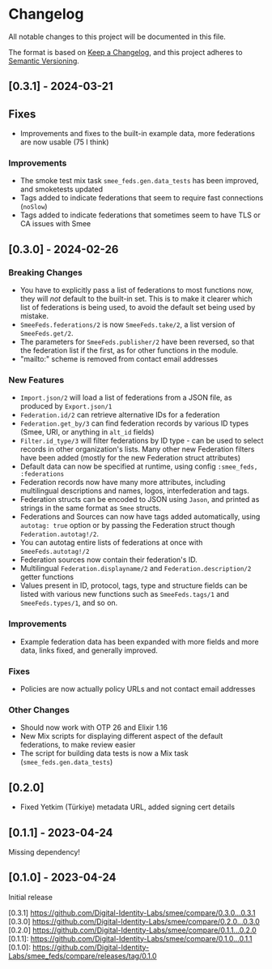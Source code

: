 # Changelog
All notable changes to this project will be documented in this file.

The format is based on [Keep a Changelog](https://keepachangelog.com/en/1.0.0/),
and this project adheres to [Semantic Versioning](https://semver.org/spec/v2.0.0.html).

## [0.3.1] - 2024-03-21

## Fixes
- Improvements and fixes to the built-in example data, more federations are now usable (75 I think)

### Improvements
- The smoke test mix task `smee_feds.gen.data_tests` has been improved, and smoketests updated
- Tags added to indicate federations that seem to require fast connections (`noSlow`)
- Tags added to indicate federations that sometimes seem to have TLS or CA issues with Smee

## [0.3.0] - 2024-02-26

### Breaking Changes
- You have to explicitly pass a list of federations to most functions now, they will *not* default to the built-in set.
  This is to make it clearer which list of federations is being used, to avoid the default set being used by mistake.
- `SmeeFeds.federations/2` is now `SmeeFeds.take/2`, a list version of `SmeeFeds.get/2`.
- The parameters for `SmeeFeds.publisher/2` have been reversed, so that the federation list if the first, as for other
  functions in the module.
- "mailto:" scheme is removed from contact email addresses

### New Features
- `Import.json/2` will load a list of federations from a JSON file, as produced by `Export.json/1`
- `Federation.id/2` can retrieve alternative IDs for a federation
- `Federation.get_by/3` can find federation records by various ID types (Smee, URI, or anything in `alt_id` fields)
- `Filter.id_type/3` will filter federations by ID type - can be used to select records in other organization's lists.
  Many other new Federation filters have been added (mostly for the new Federation struct attributes)
- Default data can now be specified at runtime, using config `:smee_feds, :federations`
- Federation records now have many more attributes, including multilingual descriptions and names, logos, interfederation
  and tags.
- Federation structs can be encoded to JSON using `Jason`, and printed as strings in the same format as `Smee`
  structs.
- Federations and Sources can now have tags added automatically, using `autotag: true` option or by passing the 
  Federation struct though `Federation.autotag!/2`. 
- You can autotag entire lists of federations at once with `SmeeFeds.autotag!/2`
- Federation sources now contain their federation's ID.
- Multilingual `Federation.displayname/2` and `Federation.description/2` getter functions
- Values present in ID, protocol, tags, type and structure fields can be listed with various new functions such as
  `SmeeFeds.tags/1` and `SmeeFeds.types/1`, and so on.

### Improvements
- Example federation data has been expanded with more fields and more data, links fixed, and generally improved.

### Fixes
- Policies are now actually policy URLs and not contact email addresses

### Other Changes
- Should now work with OTP 26 and Elixir 1.16
- New Mix scripts for displaying different aspect of the default federations, to make review easier
- The script for building data tests is now a Mix task (`smee_feds.gen.data_tests`)

## [0.2.0]

- Fixed Yetkim (Türkiye) metadata URL, added signing cert details

## [0.1.1] - 2023-04-24
Missing dependency!

## [0.1.0] - 2023-04-24
Initial release

[0.3.1] https://github.com/Digital-Identity-Labs/smee/compare/0.3.0...0.3.1
[0.3.0] https://github.com/Digital-Identity-Labs/smee/compare/0.2.0...0.3.0
[0.2.0] https://github.com/Digital-Identity-Labs/smee/compare/0.1.1...0.2.0
[0.1.1]: https://github.com/Digital-Identity-Labs/smee/compare/0.1.0...0.1.1
[0.1.0]: https://github.com/Digital-Identity-Labs/smee_feds/compare/releases/tag/0.1.0
